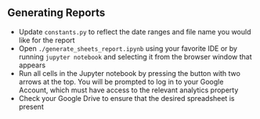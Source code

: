 ## Generating Reports
- Update `constants.py` to reflect the date ranges and file name you would like for the report
- Open `./generate_sheets_report.ipynb` using your favorite IDE or by running `jupyter notebook` and selecting it from the browser window that appears
- Run all cells in the Jupyter notebook by pressing the button with two arrows at the top. You will be prompted to log in to your Google Account, which must have access to the relevant analytics property
- Check your Google Drive to ensure that the desired spreadsheet is present
